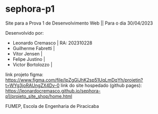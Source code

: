# sephora-p1
Site para a Prova 1 de Desenvolvimento Web || Para o dia 30/04/2023

Desenvolvido por:
- Leonardo Cremasco | RA: 202310228
- Guilherme Fabretti |
- Vitor Jensen |
- Felipe Justino |
- Victor Bortolozzo |

link projeto figma: https://www.figma.com/file/IpZgGlJhK2sp51UqLmDqYh/projetin?t=WYg3joRAUngZX4Dv-0
link do site hospedado (github pages): https://leonardocremasco.github.io/sephora-p1/projeto_site_shop/home.html

FUMEP, Escola de Engenharia de Piracicaba
